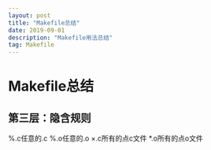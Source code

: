 ```yaml
---  
layout: post  
title: "Makefile总结"  
date: 2019-09-01   
description: "Makefile用法总结"  
tag: Makefile  
---     
```

# Makefile总结  

## 第三层：隐含规则    
%.c任意的.c %.o任意的.o ×.c所有的点c文件 *.o所有的点o文件  
